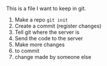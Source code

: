 This is a file I want to keep in git.

1. Make a repo `git init`
2. Create a commit (register changes)
3. Tell git where the server is
4. Send the code to the server
5. Make more changes
6. to commit
7. change made by someone else
